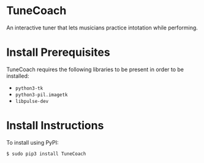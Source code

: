 # TuneCoach
An interactive tuner that lets musicians practice intotation while performing.

# Install Prerequisites
TuneCoach requires the following libraries to be present in order to be installed:
* ```python3-tk```
* ```python3-pil.imagetk```
* ```libpulse-dev```

# Install Instructions
To install using PyPI:
```
$ sudo pip3 install TuneCoach
``` 